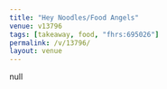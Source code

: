 ```yaml
---
title: "Hey Noodles/Food Angels"
venue: v13796
tags: [takeaway, food, "fhrs:695026"]
permalink: /v/13796/
layout: venue
---
```

null